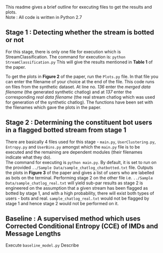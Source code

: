 This readme gives a brief outline for executing files to get the results and plots.  
Note : All code is written in Python 2.7

## Stage 1 : Detecting whether the stream is botted or not

For this stage, there is only one file for execution which is StreamClassification. The command for execution is: `python StreamClassification.py` This will give the results mentioned in **Table 1** of the paper.

To get the plots in **Figure 2** of the paper, run the `Plots.py` file. In that file you can enter the filename of your choice at the end of the file. This code runs on files from the synthetic dataset. At line no. *136* enter the *merged data filename* (the generated synthetic chatlog) and at *137* enter the corresponding *real data filename* (the real stream chatlog which was used for generation of the synthetic chatlog). The functions have been set with the filenames which gave the plots in the paper.

## Stage 2 : Determining the constituent bot users in a flagged botted stream from stage 1

There are basically 4 files used for this stage - `main.py`, `UserClustering.py`, `Entropy.py` and `UserBins.py` amongst which the `main.py` file is to be executed and the remaining are dependent modules (their filenames indicate what they do).  
The command for executing is `python main.py`. By default, it is set to run on the provided `../Sample Data/sample_chatlog_chatbotted.txt` file. Outputs the plots in **Figure 3** of the paper and gives a list of users who are labelled as bots on the terminal. Performing stage 2 on the other file i.e. `../Sample Data/sample_chatlog_real.txt` will yield sub-par results as stage 2 is engineered on the assumption that a given stream has been flagged as botted by stage 1, and with a high probability, there will exist both types of users - bots and real. `sample_chatlog_real.txt` would not be flagged by stage 1 and hence stage 2 would not be performed on it.

## Baseline : A supervised method which uses Corrected Conditional Entropy (CCE) of IMDs and Message Lengths

Execute `baseline_model.py` Describe
